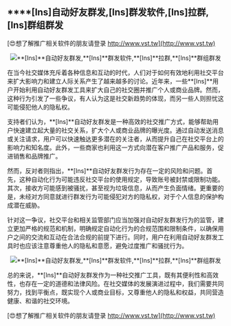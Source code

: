 ## ****[Ins]**自动好友群发,**[Ins]**群发软件,**[Ins]**拉群,**[Ins]**群组群发**

[😍想了解推广相关软件的朋友请登录 http://www.vst.tw](http://www.vst.tw)

 <center><img src="https://vst.tw/MP4/tuiguang/png/7.png" alt="**[Ins]**自动好友群发,**[Ins]**群发软件,**[Ins]**拉群,**[Ins]**群组群发"></center>

在当今社交媒体充斥着各种信息和互动的时代，人们对于如何有效地利用社交平台来扩大影响力和建立人际关系产生了越来越多的讨论。近年来，一些**[Ins]**用户开始利用自动好友群发工具来扩大自己的社交圈并推广个人或商业品牌。然而，这种行为引发了一些争议，有人认为这是社交新趋势的体现，而另一些人则担忧这可能侵犯他人的隐私权。

支持者们认为，**[Ins]**自动好友群发是一种高效的社交推广方式，能够帮助用户快速建立起大量的社交关系，扩大个人或商业品牌的曝光度。通过自动发送消息或关注请求，用户可以快速触达更多潜在的关注者，从而提升自己在社交平台上的影响力和知名度。此外，一些商家也利用这一方式向潜在客户推广产品和服务，促进销售和品牌推广。

然而，反对者则指出，**[Ins]**自动好友群发行为存在一定的风险和问题。首先，这种自动化行为可能违反社交平台的使用规定，导致账号被封禁或限制功能。其次，接收方可能感到被骚扰，甚至视为垃圾信息，从而产生负面情绪。更重要的是，未经对方同意就进行群发行为可能侵犯对方的隐私权，对于个人信息的保护构成潜在威胁。

针对这一争议，社交平台和相关监管部门应当加强对自动好友群发行为的监管，建立更加严格的规范和机制，明确规定自动化行为的合规范围和限制条件，以确保用户之间的交流和互动在合法合规的前提下进行。同时，用户在利用自动好友群发工具时也应该注意尊重他人的隐私和意愿，避免过度推广和骚扰行为。

 <center><img src="https://vst.tw/MP4/tuiguang/png/8.png" alt="**[Ins]**自动好友群发,**[Ins]**群发软件,**[Ins]**拉群,**[Ins]**群组群发"></center>

总的来说，**[Ins]**自动好友群发作为一种社交推广工具，既有其便利性和高效性，也存在一定的道德和法律风险。在社交媒体的发展演进过程中，我们需要共同努力，找到平衡点，既实现个人或商业目标，又尊重他人的隐私和权益，共同营造健康、和谐的社交环境。

[😍想了解推广相关软件的朋友请登录 http://www.vst.tw](http://www.vst.tw)



